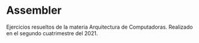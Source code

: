 # Assembler
Ejercicios resueltos de la materia Arquitectura de Computadoras. Realizado en el segundo cuatrimestre del 2021.
